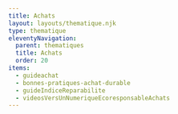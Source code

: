 ```yaml
---
title: Achats
layout: layouts/thematique.njk
type: thematique
eleventyNavigation:
  parent: thematiques
  title: Achats
  order: 20
items:
  - guideachat
  - bonnes-pratiques-achat-durable
  - guideIndiceReparabilite
  - videosVersUnNumeriqueEcoresponsableAchats
---
```

